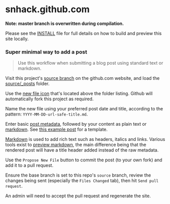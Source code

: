 snhack.github.com
=================

__Note:  master branch is overwritten during compilation.__

Please see the [INSTALL](INSTALL.md) file for full details on how to build and
preview this site locally.


### Super minimal way to add a post

> Use this workflow when submitting a blog post using standard text or markdown.

Visit this project's [source branch] on the github.com website, and load
the [source/_posts] folder.

[source branch]: https://github.com/snhack/snhack.github.com/tree/source
[source/_posts]: https://github.com/snhack/snhack.github.com/tree/source/source/_posts

Use the [new file icon] that's located above the folder listing.
Github will automatically fork this project as required.

Name the new file using your preferred post date and title,
according to the pattern: `YYYY-MM-DD-url-safe-title.md`.

[new file icon]: https://github.com/blog/1327-creating-files-on-github
[naming it]: https://github.com/blog/1436-moving-and-renaming-files-on-github

Enter basic [post metadata], followed by your content as plain text or [markdown].
See [this example post] for a template.

[Markdown] is used to add rich text such as headers, italics and links.
Various tools exist to [preview markdown], the main difference being that the rendered
post will have a title header added instead of the raw metadata.

[this example post]: https://raw.github.com/snhack/snhack.github.com/source/source/_posts/_examples/2012-11-06-example-post.md
[preview]: https://github.com/snhack/snhack.github.com/blob/source/source/_posts/_examples/2012-11-06-example-post.md

Use the `Propose New File` button to commit the post (to your own fork) and add it to a pull request.

Ensure the base branch is set to this repo's `source` branch, review the changes
being sent (especially the `Files Changed` tab), then hit `Send pull request`.

[post metadata]: http://octopress.org/docs/blogging
[markdown]: http://daringfireball.net/projects/markdown/basics
[preview markdown]: http://daringfireball.net/projects/markdown/dingus

An admin will need to accept the pull request and regenerate the site.
